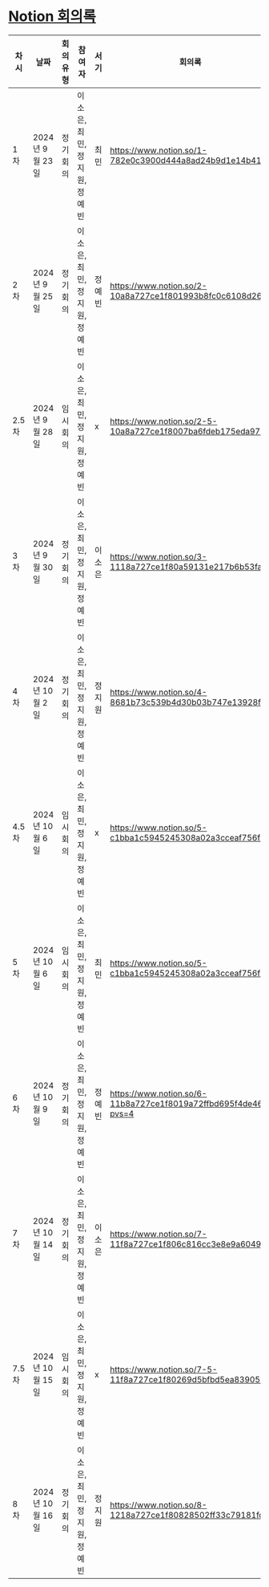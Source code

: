 # [Notion 회의록](https://www.notion.so/5f6aec893d7d46d78f21f7fa808a8ea1?v=0826a395a50341d8a0b0e8100c801f14&pvs=4)

| 차시  | 날짜             | 회의유형  | 참여자                       | 서기   | 회의록                                                         |
| ----- | ---------------- | --------- | ---------------------------- | ------ | -------------------------------------------------------------- |
| 1차   | 2024년 9월 23일  | 정기 회의 | 이소은, 최민, 정지원, 정예빈 | 최민   | https://www.notion.so/1-782e0c3900d444a8ad24b9d1e14b41ac       |
| 2차   | 2024년 9월 25일  | 정기 회의 | 이소은, 최민, 정지원, 정예빈 | 정예빈 | https://www.notion.so/2-10a8a727ce1f801993b8fc0c6108d269       |
| 2.5차 | 2024년 9월 28일  | 임시 회의 | 이소은, 최민, 정지원, 정예빈 | x      | https://www.notion.so/2-5-10a8a727ce1f8007ba6fdeb175eda978     |
| 3차   | 2024년 9월 30일  | 정기 회의 | 이소은, 최민, 정지원, 정예빈 | 이소은 | https://www.notion.so/3-1118a727ce1f80a59131e217b6b53fa9       |
| 4차   | 2024년 10월 2일  | 정기 회의 | 이소은, 최민, 정지원, 정예빈 | 정지원 | https://www.notion.so/4-8681b73c539b4d30b03b747e13928fe8       |
| 4.5차 | 2024년 10월 6일  | 임시 회의 | 이소은, 최민, 정지원, 정예빈 | x      | https://www.notion.so/5-c1bba1c5945245308a02a3cceaf756f1       |
| 5차   | 2024년 10월 6일  | 임시 회의 | 이소은, 최민, 정지원, 정예빈 | 최민   | https://www.notion.so/5-c1bba1c5945245308a02a3cceaf756f1       |
| 6차   | 2024년 10월 9일  | 정기 회의 | 이소은, 최민, 정지원, 정예빈 | 정예빈 | https://www.notion.so/6-11b8a727ce1f8019a72ffbd695f4de46?pvs=4 |
| 7차   | 2024년 10월 14일 | 정기 회의 | 이소은, 최민, 정지원, 정예빈 | 이소은 | https://www.notion.so/7-11f8a727ce1f806c816cc3e8e9a60498       |
| 7.5차 | 2024년 10월 15일 | 임시 회의 | 이소은, 최민, 정지원, 정예빈 | x      | https://www.notion.so/7-5-11f8a727ce1f80269d5bfbd5ea839057     |
| 8차   | 2024년 10월 16일 | 정기 회의 | 이소은, 최민, 정지원, 정예빈 | 정지원 | https://www.notion.so/8-1218a727ce1f80828502ff33c79181fd       |
